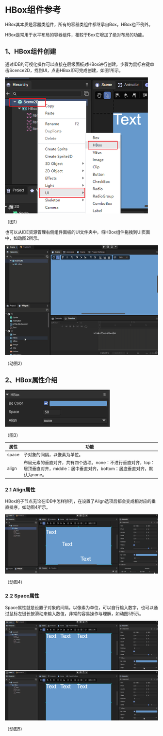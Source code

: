 # HBox组件参考

HBox其本质是容器类组件，所有的容器类组件都继承自Box，HBox也不例外。

HBox是常用于水平布局的容器组件，相较于Box它增加了绝对布局的功能。 

[HBox API]:https://layaair.com/3.x/api/Chinese/index.html?version=3.0.0&type=2D&category=UI&class=laya.ui.HBox



## 1、HBox组件创建

通过IDE的可视化操作可以直接在层级面板对HBox进行创建，步骤为鼠标右键单击Scence2D，找到UI，点击HBox即可完成创建，如图1所示。

![](img/1.png) 

（图1）

 也可以从IDE资源管理右侧组件面板的UI文件夹中，将HBox组件拖拽到UI页面中，如动图2所示。

![](img/2.gif) 

（动图2）

## 2、HBox属性介绍

![](img/3.png) 

（图3）

| 属性  | 功能                                                         |
| ----- | ------------------------------------------------------------ |
| space | 子对象的间隔，以像素为单位。                                 |
| align | 布局元素的垂直对齐，共有四个选项。none：不进行垂直对齐，top：居顶垂直对齐，middle：居中垂直对齐，bottom：居底垂直对齐，默认为none。 |

### 2.1 Align属性

HBox的子节点无论在IDE中怎样排列，在设置了Align选项后都会变成相对应的垂直排序，如动图4所示。

![](img/4.gif) 

（动图4）

### 2.2 Space属性

Space属性就是设置子对象的间隔，以像素为单位，可以自行输入数字，也可以通过鼠标左键长按滑动来输入数值，非常的容易操作与理解，如动图5所示。

![](img/5.gif)![5](img/5.gif)

（动图5）